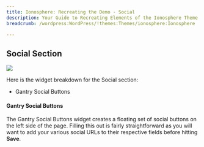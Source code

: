 ```yaml
---
title: Ionosphere: Recreating the Demo - Social
description: Your Guide to Recreating Elements of the Ionosphere Theme for WordPress
breadcrumb: /wordpress:WordPress/!themes:Themes/ionosphere:Ionosphere

---
```


Social Section
-----
![][demo1]

Here is the widget breakdown for the Social section:

* Gantry Social Buttons

#### Gantry Social Buttons
The Gantry Social Buttons widget creates a floating set of social buttons on the left side of the page. Filling this out is fairly straightforward as you will want to add your various social URLs to their respective fields before hitting **Save**.

[demo1]: assets/demo_13.jpeg